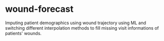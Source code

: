 # wound-forecast
Imputing patient demographics using wound trajectory using ML and switching different interpolation methods to fill missing visit informations of patients' wounds.
